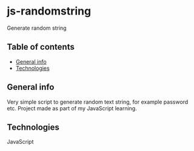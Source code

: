 # js-randomstring
Generate random string

## Table of contents
* [General info](#general-info)
* [Technologies](#technologies)

## General info
Very simple script to generate random text string, for example password etc. 
Project made as part of my JavaScript learning.

## Technologies
JavaScript

